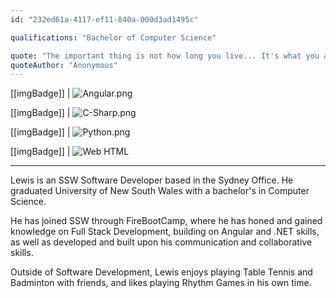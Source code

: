 ```yaml
---
id: "232ed61a-4117-ef11-840a-000d3ad1495c"

qualifications: "Bachelor of Computer Science"

quote: "The important thing is not how long you live... It's what you accomplish with your life"
quoteAuthor: "Anonymous"
---
```


[[imgBadge]]
| ![Angular.png](../badges/Developer-angular.png)

[[imgBadge]]
| ![C-Sharp.png](../badges/Developer-c-sharp.png)

[[imgBadge]]
| ![Python.png](../badges/Developer-python.png)

[[imgBadge]]
| ![Web HTML](../badges/Designer-web-html5.png)

---

Lewis is an SSW Software Developer based in the Sydney Office. He graduated University of New South Wales with a bachelor's in Computer Science.

He has joined SSW through FireBootCamp, where he has honed and gained knowledge on Full Stack Development, building on Angular and .NET skills, as well as developed and built upon his communication and collaborative skills.

Outside of Software Development, Lewis enjoys playing Table Tennis and Badminton with friends, and likes playing Rhythm Games in his own time.
